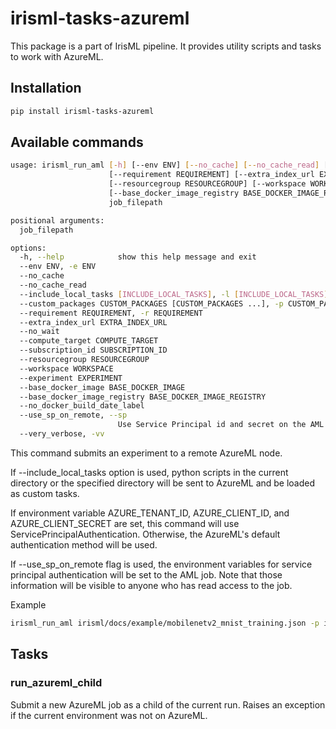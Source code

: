 # irisml-tasks-azureml

This package is a part of IrisML pipeline. It provides utility scripts and tasks to work with AzureML.

## Installation
```bash
pip install irisml-tasks-azureml
```

## Available commands
```bash
usage: irisml_run_aml [-h] [--env ENV] [--no_cache] [--no_cache_read] [--include_local_tasks [INCLUDE_LOCAL_TASKS]] [--custom_packages CUSTOM_PACKAGES [CUSTOM_PACKAGES ...]]
                      [--requirement REQUIREMENT] [--extra_index_url EXTRA_INDEX_URL] [--no_wait] [--compute_target COMPUTE_TARGET] [--subscription_id SUBSCRIPTION_ID]
                      [--resourcegroup RESOURCEGROUP] [--workspace WORKSPACE] [--experiment EXPERIMENT] [--base_docker_image BASE_DOCKER_IMAGE]
                      [--base_docker_image_registry BASE_DOCKER_IMAGE_REGISTRY] [--no_docker_build_date_label] [--use_sp_on_remote] [--very_verbose]
                      job_filepath

positional arguments:
  job_filepath

options:
  -h, --help            show this help message and exit
  --env ENV, -e ENV
  --no_cache
  --no_cache_read
  --include_local_tasks [INCLUDE_LOCAL_TASKS], -l [INCLUDE_LOCAL_TASKS]
  --custom_packages CUSTOM_PACKAGES [CUSTOM_PACKAGES ...], -p CUSTOM_PACKAGES [CUSTOM_PACKAGES ...]
  --requirement REQUIREMENT, -r REQUIREMENT
  --extra_index_url EXTRA_INDEX_URL
  --no_wait
  --compute_target COMPUTE_TARGET
  --subscription_id SUBSCRIPTION_ID
  --resourcegroup RESOURCEGROUP
  --workspace WORKSPACE
  --experiment EXPERIMENT
  --base_docker_image BASE_DOCKER_IMAGE
  --base_docker_image_registry BASE_DOCKER_IMAGE_REGISTRY
  --no_docker_build_date_label
  --use_sp_on_remote, --sp
                        Use Service Principal id and secret on the AML job.
  --very_verbose, -vv
```
This command submits an experiment to a remote AzureML node.

If --include_local_tasks option is used, python scripts in the current directory or the specified directory will be sent to AzureML and be loaded as custom tasks.

If environment variable AZURE_TENANT_ID, AZURE_CLIENT_ID, and AZURE_CLIENT_SECRET are set, this command will use ServicePrincipalAuthentication. Otherwise, the AzureML's default authentication method will be used.

If --use_sp_on_remote flag is used, the environment variables for service principal authentication will be set to the AML job. Note that those information will be visible to anyone who has read access to the job.

Example
```bash
irisml_run_aml irisml/docs/example/mobilenetv2_mnist_training.json -p irisml-tasks-torchvision irisml-tasks-training --compute_target <cluster_name> --subscription_id <subscription_id> --workspace <workspacename>
```

## Tasks
### run_azureml_child
Submit a new AzureML job as a child of the current run. Raises an exception if the current environment was not on AzureML.
